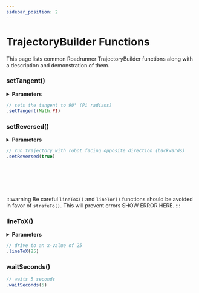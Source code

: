 ```yaml
---
sidebar_position: 2
---
```


# TrajectoryBuilder Functions

This page lists common Roadrunner TrajectoryBuilder functions along with a description and demonstration of them.

### setTangent()
<details>
  <summary><strong>Parameters</strong></summary>
  #### setTangent(Rotation2d r)
  #### setTangent(Double r)
</details>

```jsx
// sets the tangent to 90° (Pi radians)
.setTangent(Math.PI)
```

### setReversed()
<details>
  <summary><strong>Parameters</strong></summary>
  #### setReversed(Boolean reversed)
</details>

```jsx
// run trajectory with robot facing opposite direction (backwards)
.setReversed(true)
```

<br></br>
<br></br>

:::warning Be careful
`lineToX()` and `lineToY()` functions should be avoided in favor of `strafeTo()`. This will prevent errors SHOW ERROR HERE.
:::

### lineToX()
<details>
  <summary><strong>Parameters</strong></summary>
  #### lineToX(Double posX, VelConstraint velConstraintOverride, AccelConstraint accelConstraintOverride)
  #### lineToX(Double posX, VelConstraint velConstraintOverride)
  #### lineToX(Double posX)
</details>

```jsx
// drive to an x-value of 25
.lineToX(25)
```


### waitSeconds()

```jsx
// waits 5 seconds
.waitSeconds(5)
```

